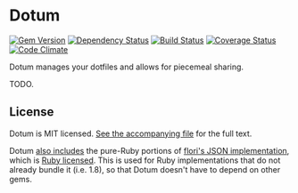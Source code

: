 Dotum
=====

[![Gem Version](https://badge.fury.io/rb/dotum.png)](https://rubygems.org/gems/dotum)
[![Dependency Status](https://gemnasium.com/nevir/dotum.png)](https://gemnasium.com/nevir/dotum)
[![Build Status](https://secure.travis-ci.org/nevir/dotum.png?branch=master)](http://travis-ci.org/nevir/dotum)
[![Coverage Status](https://coveralls.io/repos/nevir/dotum/badge.png?branch=master)](https://coveralls.io/r/nevir/dotum)
[![Code Climate](https://codeclimate.com/github/nevir/dotum.png)](https://codeclimate.com/github/nevir/dotum)

Dotum manages your dotfiles and allows for piecemeal sharing.

TODO.


License
-------

Dotum is MIT licensed.  [See the accompanying file](MIT-LICENSE.md) for the
full text.

Dotum [also includes](extern/json/CHANGES.md) the pure-Ruby portions of
[flori's JSON implementation](https://github.com/flori/json), which is
[Ruby licensed](extern/json/COPYING).  This is used for Ruby implementations
that do not already bundle it (i.e. 1.8), so that Dotum doesn't have to depend
on other gems.
